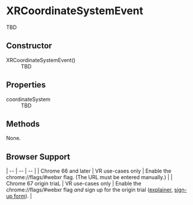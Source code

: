 # XRCoordinateSystemEvent

TBD

## Constructor

<dl>
  <dt>XRCoordinateSystemEvent()</dt>
  <dd>TBD</dd>
</dl>

## Properties

<dl>
  <dt>coordinateSystem</dt>
  <dd>TBD</dd>
</dl>

## Methods

None.

## Browser Support

| -- | -- | -- |
| Chrome 66 and later | VR use-cases only | Enable the chrome://flags/#webxr flag. (The URL must be entered manually.) |
| Chrome 67 origin triaL | VR use-cases only | Enable the chrome://flags/#webxr flag *and* sign up for the origin trial ([explainer](https://github.com/GoogleChrome/OriginTrials/blob/gh-pages/developer-guide.md), [sign-up form](http://bit.ly/OriginTrialSignup)). |
